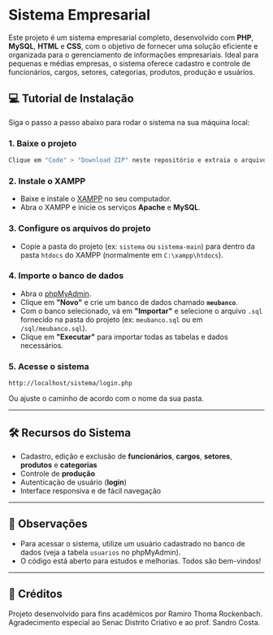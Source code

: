 
# Sistema Empresarial

Este projeto é um sistema empresarial completo, desenvolvido com **PHP**, **MySQL**, **HTML** e **CSS**, com o objetivo de fornecer uma solução eficiente e organizada para o gerenciamento de informações empresariais.
Ideal para pequenas e médias empresas, o sistema oferece cadastro e controle de funcionários, cargos, setores, categorias, produtos, produção e usuários.

## 💻 Tutorial de Instalação

Siga o passo a passo abaixo para rodar o sistema na sua máquina local:

### 1. Baixe o projeto

```bash
Clique em "Code" > "Download ZIP" neste repositório e extraia o arquivo.
```

### 2. Instale o XAMPP

* Baixe e instale o [XAMPP](https://www.apachefriends.org/pt_br/index.html) no seu computador.
* Abra o XAMPP e inicie os serviços **Apache** e **MySQL**.

### 3. Configure os arquivos do projeto

* Copie a pasta do projeto (ex: `sistema` ou `sistema-main`) para dentro da pasta `htdocs` do XAMPP (normalmente em `C:\xampp\htdocs`).

### 4. Importe o banco de dados

* Abra o [phpMyAdmin](http://localhost/phpmyadmin/).
* Clique em **"Novo"** e crie um banco de dados chamado **`meubanco`**.
* Com o banco selecionado, vá em **"Importar"** e selecione o arquivo `.sql` fornecido na pasta do projeto (ex: `meubanco.sql` ou em `/sql/meubanco.sql`).
* Clique em **"Executar"** para importar todas as tabelas e dados necessários.

### 5. Acesse o sistema

```url
http://localhost/sistema/login.php
```

Ou ajuste o caminho de acordo com o nome da sua pasta.

---

## 🛠️ Recursos do Sistema

* Cadastro, edição e exclusão de **funcionários**, **cargos**, **setores**, **produtos** e **categorias**
* Controle de **produção**
* Autenticação de usuário (**login**)
* Interface responsiva e de fácil navegação

---

## 📝 Observações

* Para acessar o sistema, utilize um usuário cadastrado no banco de dados (veja a tabela `usuarios` no phpMyAdmin).
* O código está aberto para estudos e melhorias. Todos são bem-vindos!

---

## 🙌 Créditos

Projeto desenvolvido para fins acadêmicos por Ramiro Thoma Rockenbach.
Agradecimento especial ao Senac Distrito Criativo e ao prof. Sandro Costa.

